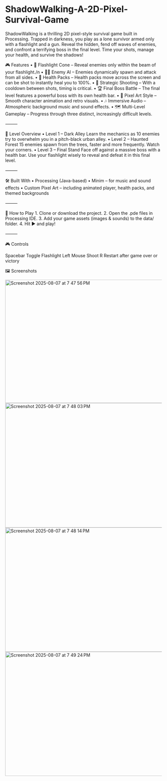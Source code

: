 # ShadowWalking-A-2D-Pixel-Survival-Game
ShadowWalking is a thrilling 2D pixel-style survival game built in Processing. Trapped in darkness, you play as a lone survivor armed only with a flashlight and a gun. Reveal the hidden, fend off waves of enemies, and confront a terrifying boss in the final level. Time your shots, manage your health, and survive the shadows!

🎮 Features
	•	🔦 Flashlight Cone – Reveal enemies only within the beam of your flashlight./n
	•	🧟‍♂️ Enemy AI – Enemies dynamically spawn and attack from all sides.
	•	💊 Health Packs – Health packs move across the screen and can be shot to instantly heal you to 100%.
	•	🔫 Strategic Shooting – With a cooldown between shots, timing is critical.
	•	🏆 Final Boss Battle – The final level features a powerful boss with its own health bar.
	•	🎨 Pixel Art Style – Smooth character animation and retro visuals.
	•	🎶 Immersive Audio – Atmospheric background music and sound effects.
	•	🗺️ Multi-Level Gameplay – Progress through three distinct, increasingly difficult levels.

⸻

🧩 Level Overview
	•	Level 1 – Dark Alley
Learn the mechanics as 10 enemies try to overwhelm you in a pitch-black urban alley.
	•	Level 2 – Haunted Forest
15 enemies spawn from the trees, faster and more frequently. Watch your corners.
	•	Level 3 – Final Stand
Face off against a massive boss with a health bar. Use your flashlight wisely to reveal and defeat it in this final level.

⸻

🛠️ Built With
	•	Processing (Java-based)
	•	Minim – for music and sound effects
	•	Custom Pixel Art – including animated player, health packs, and themed backgrounds

⸻

🚀 How to Play
	1.	Clone or download the project.
	2.	Open the .pde files in Processing IDE.
	3.	Add your game assets (images & sounds) to the data/ folder.
	4.	Hit ▶️ and play!

⸻

🎮 Controls

Spacebar  Toggle Flashlight
Left Mouse  Shoot
R  Restart after game over or victory


🖼️ Screenshots

<img width="793" height="395" alt="Screenshot 2025-08-07 at 7 47 56 PM" src="https://github.com/user-attachments/assets/d4e7e0c3-fb77-4c9d-82a9-b545b7b11ccd" />

<img width="798" height="399" alt="Screenshot 2025-08-07 at 7 48 03 PM" src="https://github.com/user-attachments/assets/8765d791-56b2-4d11-8f5f-e1e3394e869a" />

<img width="798" height="398" alt="Screenshot 2025-08-07 at 7 48 14 PM" src="https://github.com/user-attachments/assets/ac32db94-3a20-420e-9696-b4276f235d59" />

<img width="797" height="398" alt="Screenshot 2025-08-07 at 7 49 24 PM" src="https://github.com/user-attachments/assets/1d0e633a-1bd3-431e-8f76-01a5113bfee6" />



